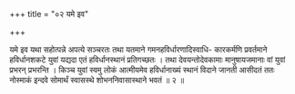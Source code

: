 +++
title = "०२ यमे इव"

+++

यमे इव यथा सहोत्पन्ने अपत्ये सञ्चरतः तथा यतमाने गमनहविर्धारणादिस्वाधि- कारकर्मणि प्रवर्तमाने हविर्धानशकटे युवां यद्यदा एतं हविर्धानस्थानं प्रतिगच्छतः । तथा देवयन्तोदेवकामाः मानुषायजमानाः वां युवां प्रभरन् प्रभरन्ति । किञ्च युवां स्वमु लोकं आत्मीयमेव हविर्धानाख्यं स्थानं विदाने जानती आसीदतं ततः नोस्माकं इन्दवे सोमार्थं स्वासस्थे शोभननिवासास्थाने भवतं ॥ २ ॥
